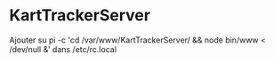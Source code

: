 # KartTrackerServer
Ajouter su pi -c 'cd /var/www/KartTrackerServer/ && node bin/www < /dev/null &' dans /etc/rc.local
